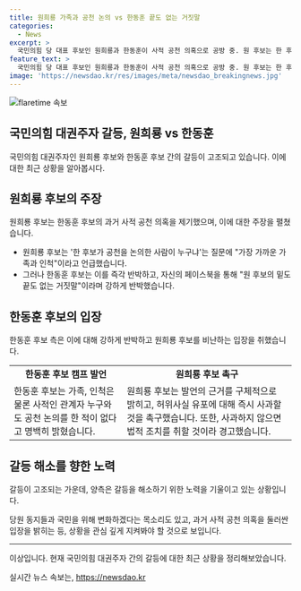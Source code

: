 ```yaml
---
title: 원희룡 가족과 공천 논의 vs 한동훈 끝도 없는 거짓말
categories:
  - News
excerpt: >
  국민의힘 당 대표 후보인 원희룡과 한동훈이 사적 공천 의혹으로 공방 중. 원 후보는 한 후보가 가족과 사적 관계자와 공천 논의를 했다고 주장하며, 한 후보는 이를 부인하고 가족과 국민만을 보고 변화하겠다고 밝혔다. 이에 한 후보 캠프 대변인은 원 후보에게 구체적인 근거를 요구하고, 사실 유포에 대해 사과할 것을 촉구하며 법적 조치를 경고했다. 요약문: 국민의힘 당 대표 후보인 원희룡과 한동훈이 사적 공천 의혹으로 공방 중. 원 후보는 한 후보에게 가족과 사적 관계자와의 공천 논의를 지적하며, 한 후보는 이를 부인하고 변화를 약속하며 경고했다.
feature_text: >
  국민의힘 당 대표 후보인 원희룡과 한동훈이 사적 공천 의혹으로 공방 중. 원 후보는 한 후보가 가족과 사적 관계자와 공천 논의를 했다고 주장하며, 한 후보는 이를 부인하고 가족과 국민만을 보고 변화하겠다고 밝혔다. 이에 한 후보 캠프 대변인은 원 후보에게 구체적인 근거를 요구하고, 사실 유포에 대해 사과할 것을 촉구하며 법적 조치를 경고했다. 요약문: 국민의힘 당 대표 후보인 원희룡과 한동훈이 사적 공천 의혹으로 공방 중. 원 후보는 한 후보에게 가족과 사적 관계자와의 공천 논의를 지적하며, 한 후보는 이를 부인하고 변화를 약속하며 경고했다.
image: 'https://newsdao.kr/res/images/meta/newsdao_breakingnews.jpg'
---
```


<p><img src="https://newsdao.kr/res/images/meta/newsdao_breakingnews.jpg" alt="flaretime 속보" /></p>

<h2 data-ke-size="size26">국민의힘 대권주자 갈등, 원희룡 vs 한동훈</h2>

<p data-ke-size="size16">국민의힘 대권주자인 원희룡 후보와 한동훈 후보 간의 갈등이 고조되고 있습니다. 이에 대한 최근 상황을 알아봅시다.</p>

<h2 data-ke-size="size26">원희룡 후보의 주장</h2>

<p data-ke-size="size16">원희룡 후보는 한동훈 후보의 과거 사적 공천 의혹을 제기했으며, 이에 대한 주장을 펼쳤습니다.</p>

<ul>
    <li>원희룡 후보는 '한 후보가 공천을 논의한 사람이 누구냐'는 질문에 "가장 가까운 가족과 인척"이라고 언급했습니다.</li>
    <li>그러나 한동훈 후보는 이를 즉각 반박하고, 자신의 페이스북을 통해 "원 후보의 밑도 끝도 없는 거짓말"이라며 강하게 반박했습니다.</li>
</ul>

<h2 data-ke-size="size26">한동훈 후보의 입장</h2>

<p data-ke-size="size16">한동훈 후보 측은 이에 대해 강하게 반박하고 원희룡 후보를 비난하는 입장을 취했습니다.</p>

<table>
    <tr>
        <td style="text-align: center; height: 17px;"><b>한동훈 후보 캠프 발언</b></td>
        <td style="text-align: center; height: 17px;"><b>원희룡 후보 촉구</b></td>
    </tr>
    <tr>
        <td>한동훈 후보는 가족, 인척은 물론 사적인 관계자 누구와도 공천 논의를 한 적이 없다고 명백히 밝혔습니다.</td>
        <td>원희룡 후보는 발언의 근거를 구체적으로 밝히고, 허위사실 유포에 대해 즉시 사과할 것을 촉구했습니다. 또한, 사과하지 않으면 법적 조치를 취할 것이라 경고했습니다.</td>
    </tr>
</table>

<h2 data-ke-size="size26">갈등 해소를 향한 노력</h2>

<p data-ke-size="size16">갈등이 고조되는 가운데, 양측은 갈등을 해소하기 위한 노력을 기울이고 있는 상황입니다.</p>

<p data-ke-size="size16">당원 동지들과 국민을 위해 변화하겠다는 목소리도 있고, 과거 사적 공천 의혹을 둘러싼 입장을 밝히는 등, 상황을 관심 깊게 지켜봐야 할 것으로 보입니다.</p>

<hr>

<p data-ke-size="size16">이상입니다. 현재 국민의힘 대권주자 간의 갈등에 대한 최근 상황을 정리해보았습니다.</p>
실시간 뉴스 속보는, <a href="https://newsdao.kr" rel="dofollow">https://newsdao.kr</a>


